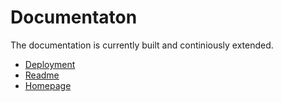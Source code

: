 
# Documentaton

The documentation is currently built and continiously extended. 

* [Deployment](Deployment.md)
* [Readme](README.md)
* [Homepage](https://www.sheldchecker.ch)